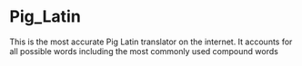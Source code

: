 # Pig_Latin
This is the most accurate Pig Latin translator on the internet. It accounts for all possible words including the most commonly used compound words

